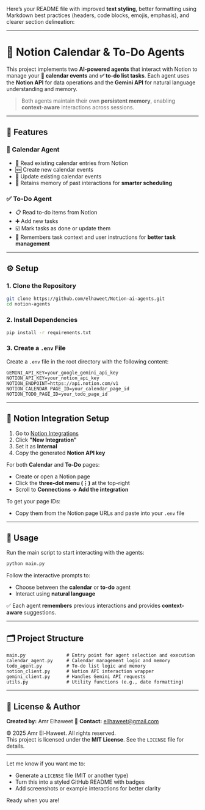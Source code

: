 Here’s your README file with improved **text styling**, better formatting using Markdown best practices (headers, code blocks, emojis, emphasis), and clearer section delineation:

---

# 🧠 Notion Calendar & To-Do Agents

This project implements two **AI-powered agents** that interact with Notion to manage your **📅 calendar events** and **✅ to-do list tasks**. Each agent uses the **Notion API** for data operations and the **Gemini API** for natural language understanding and memory.

> Both agents maintain their own **persistent memory**, enabling **context-aware** interactions across sessions.

---

## 🚀 Features

### 📅 Calendar Agent
- 📖 Read existing calendar entries from Notion  
- 🆕 Create new calendar events  
- 🔄 Update existing calendar events  
- 🧠 Retains memory of past interactions for **smarter scheduling**

### ✅ To-Do Agent
- 📋 Read to-do items from Notion  
- ➕ Add new tasks  
- ☑️ Mark tasks as done or update them  
- 🧠 Remembers task context and user instructions for **better task management**

---

## ⚙️ Setup

### 1. Clone the Repository
```bash
git clone https://github.com/elhaweet/Notion-ai-agents.git
cd notion-agents
```

### 2. Install Dependencies
```bash
pip install -r requirements.txt
```

### 3. Create a `.env` File
Create a `.env` file in the root directory with the following content:

```env
GEMINI_API_KEY=your_google_gemini_api_key
NOTION_API_KEY=your_notion_api_key
NOTION_ENDPOINT=https://api.notion.com/v1
NOTION_CALENDAR_PAGE_ID=your_calendar_page_id
NOTION_TODO_PAGE_ID=your_todo_page_id
```

---

## 🔗 Notion Integration Setup

1. Go to [Notion Integrations](https://www.notion.so/profile/integrations)  
2. Click **"New Integration"**
3. Set it as **Internal**
4. Copy the generated **Notion API key**

For both **Calendar** and **To-Do** pages:
- Create or open a Notion page
- Click the **three-dot menu (⋮)** at the top-right
- Scroll to **Connections → Add the integration**

To get your page IDs:
- Copy them from the Notion page URLs and paste into your `.env` file

---

## 🧪 Usage

Run the main script to start interacting with the agents:

```bash
python main.py
```

Follow the interactive prompts to:
- Choose between the **calendar** or **to-do** agent
- Interact using **natural language**

✅ Each agent **remembers** previous interactions and provides **context-aware** suggestions.

---

## 🗂️ Project Structure

```
main.py               # Entry point for agent selection and execution
calendar_agent.py     # Calendar management logic and memory
todo_agent.py         # To-do list logic and memory
notion_client.py      # Notion API interaction wrapper
gemini_client.py      # Handles Gemini API requests
utils.py              # Utility functions (e.g., date formatting)
```

---

## 📄 License & Author

**Created by:** Amr Elhaweet
📧 **Contact:** [ellhaweet@gmail.com](mailto:ellhaweet@gmail.com)  

© 2025 Amr El-Haweet. All rights reserved.  
This project is licensed under the **MIT License**. See the `LICENSE` file for details.

---

Let me know if you want me to:
- Generate a `LICENSE` file (MIT or another type)
- Turn this into a styled GitHub README with badges  
- Add screenshots or example interactions for better clarity

Ready when you are!
